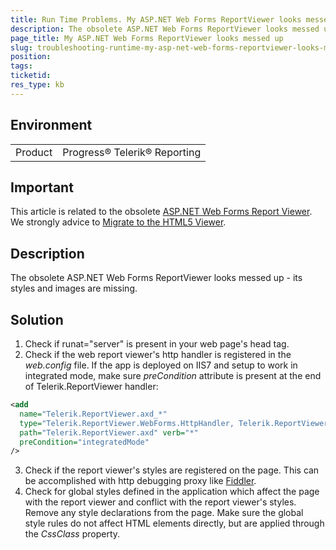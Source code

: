 ```yaml
---
title: Run Time Problems. My ASP.NET Web Forms ReportViewer looks messed up
description: The obsolete ASP.NET Web Forms ReportViewer looks messed up - its styles and images are missing
page_title: My ASP.NET Web Forms ReportViewer looks messed up
slug: troubleshooting-runtime-my-asp-net-web-forms-reportviewer-looks-messed-up-its-styles-and-images-are-missing
position: 
tags: 
ticketid: 
res_type: kb
---
```


## Environment
<table>
	<tr>
		<td>Product</td>
		<td>Progress® Telerik® Reporting</td>
	</tr>
</table>

## Important
This article is related to the obsolete [ASP.NET Web Forms Report Viewer](../asp-net-report-viewer). We strongly advice to [Migrate to the HTML5 Viewer](https://www.telerik.com/support/kb/reporting/details/migrate-to-the-html5-viewer-from-the-old-asp.net-webforms-reportviewer-control).

## Description
The obsolete ASP.NET Web Forms ReportViewer looks messed up - its styles and images are missing.

## Solution
1. Check if runat="server" is present in your web page's head tag.
2. Check if the web report viewer's http handler is registered in the _web.config_ file. If the app is deployed on IIS7 and setup to work in integrated mode, make sure _preCondition_ attribute is present at the end of Telerik.ReportViewer handler:
```XML
<add 
  name="Telerik.ReportViewer.axd_*" 
  type="Telerik.ReportViewer.WebForms.HttpHandler, Telerik.ReportViewer.WebForms, Version=x.x.x.x, Culture=neutral, PublicKeyToken=a9d7983dfcc261be" 
  path="Telerik.ReportViewer.axd" verb="*" 
  preCondition="integratedMode"
/>
```
3. Check if the report viewer's styles are registered on the page. This can be accomplished with http debugging proxy like [Fiddler](https://www.telerik.com/download/fiddler).
4. Check for global styles defined in the application which affect the page with the report viewer and conflict with the report viewer's styles. Remove any style declarations from the page. Make sure the global style rules do not affect HTML elements directly, but are applied through the _CssClass_ property.
